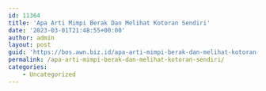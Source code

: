 ```yaml
---
id: 11364
title: 'Apa Arti Mimpi Berak Dan Melihat Kotoran Sendiri'
date: '2023-03-01T21:48:55+00:00'
author: admin
layout: post
guid: 'https://bos.awn.biz.id/apa-arti-mimpi-berak-dan-melihat-kotoran-sendiri/'
permalink: /apa-arti-mimpi-berak-dan-melihat-kotoran-sendiri/
categories:
    - Uncategorized
---
```



